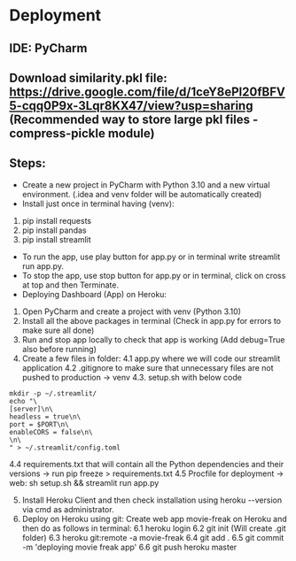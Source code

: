 # Deployment
## IDE: PyCharm
## Download similarity.pkl file: https://drive.google.com/file/d/1ceY8ePl20fBFV5-cqq0P9x-3Lqr8KX47/view?usp=sharing (Recommended way to store large pkl files - compress-pickle module)
## Steps:
* Create a new project in PyCharm with Python 3.10 and a new virtual environment. (.idea and venv folder will be automatically created)
* Install just once in terminal having (venv):
1. pip install requests
2. pip install pandas
3. pip install streamlit
* To run the app, use play button for app.py or in terminal write streamlit run app.py.
* To stop the app, use stop button for app.py or in terminal, click on cross at top and then Terminate.
* Deploying Dashboard (App) on Heroku:
1. Open PyCharm and create a project with venv (Python 3.10)
2. Install all the above packages in terminal (Check in app.py for errors to make sure all done)
3. Run and stop app locally to check that app is working (Add debug=True also before running)
4. Create a few files in folder:
4.1 app.py where we will code our streamlit application
4.2 .gitignore to make sure that unnecessary files are not pushed to production -> venv
4.3. setup.sh with below code
```
mkdir -p ~/.streamlit/
echo "\
[server]\n\
headless = true\n\
port = $PORT\n\
enableCORS = false\n\
\n\
" > ~/.streamlit/config.toml
```
4.4 requirements.txt that will contain all the Python dependencies and their versions -> run pip freeze > requirements.txt
4.5 Procfile for deployment -> web: sh setup.sh && streamlit run app.py

5. Install Heroku Client and then check installation using heroku --version via cmd as administrator.
6. Deploy on Heroku using git: Create web app movie-freak on Heroku and then do as follows in terminal:
6.1 heroku login
6.2 git init (Will create .git folder)
6.3 heroku git:remote -a movie-freak
6.4 git add .
6.5 git commit -m 'deploying movie freak app'
6.6 git push heroku master
